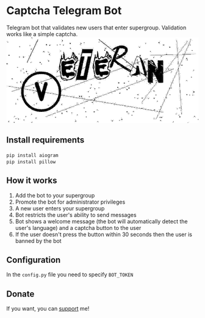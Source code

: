 # Captcha Telegram Bot
Telegram bot that validates new users that enter supergroup. Validation works like a simple captcha.<br>
![alt tag](https://github.com/iterweb/captcha_telegram_bot/blob/master/captcha_img/photo_2021-47.jpg "Captcha Telegram Bot")​

## Install requirements
`pip install aiogram`<br>
`pip install pillow`

## How it works
1. Add the bot to your supergroup<br>
2. Promote the bot for administrator privileges<br>
3. A new user enters your supergroup<br>
4. Bot restricts the user's ability to send messages<br>
5. Bot shows a welcome message (the bot will automatically detect the user's language) and a captcha button to the user<br>
6. If the user doesn't press the button within 30 seconds then the user is banned by the bot

## Configuration
In the `config.py` file you need to specify `BOT_TOKEN`

## Donate
If you want, you can [support](https://destream.net/live/iterweb/donate) me!
